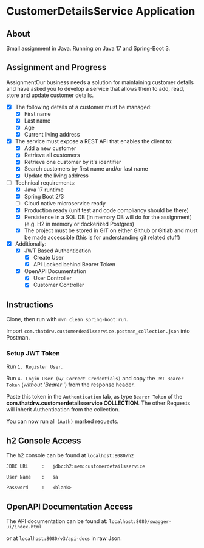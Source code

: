 # CustomerDetailsService Application
## About
Small assignment in Java.
Running on Java 17 and Spring-Boot 3.

## Assignment and Progress
AssignmentOur business needs a solution for maintaining customer details and have asked you to develop a service that allows them to add, read, store and update customer details. 

- [x] The following details of a customer must be managed:
    - [x] First name
    - [x] Last name
    - [x] Age
    - [x] Current living address

- [x] The service must expose a REST API that enables the client to:
    - [x] Add a new customer
    - [x] Retrieve all customers
    - [x] Retrieve one customer by it's identifier
    - [x] Search customers by first name and/or last name
    - [x] Update the living address

- [ ] Technical requirements:
    - [x] Java 17 runtime
    - [x] Spring Boot 2/3
    - [ ] Cloud native microservice ready
    - [x] Production ready (unit test and code compliancy should be there)
    - [x] Persistence in a SQL DB (in memory DB will do for the assignment) (e.g. H2 in memory or dockerized Postgres)
    - [x] The project must be stored in GIT on either Github or Gitlab and must be made accessible (this is for understanding git related stuff)

- [x] Additionally:
    - [x] JWT Based Authentication
        - [x] Create User
        - [x] API Locked behind Bearer Token

    - [x] OpenAPI Documentation
        - [x] User Controller
        - [x] Customer Controller

## Instructions
Clone, then run with `mvn clean spring-boot:run`.

Import `com.thatdrw.customerdeailsservice.postman_collection.json` into Postman.

### Setup JWT Token
Run `1. Register User`. 

Run `4. Login User (w/ Correct Credentials)` and copy the `JWT Bearer Token` (_without 'Bearer '_) from the response header.

Paste this token in the `Authentication` tab, as type `Bearer Token` of the **com.thatdrw.customerdetailsservice COLLECTION**. The other Requests will inherit Authentication from the collection.

You can now run all `(Auth)` marked requests.

## h2 Console Access
The h2 console can be found at `localhost:8080/h2`

`JDBC URL     :   jdbc:h2:mem:customerdetailsservice`

`User Name    :   sa                                `

`Password     :   <blank>                           `

## OpenAPI Documentation Access
The API documentation can be found at: 
`localhost:8080/swagger-ui/index.html`

or at 
`localhost:8080/v3/api-docs` in raw Json.
